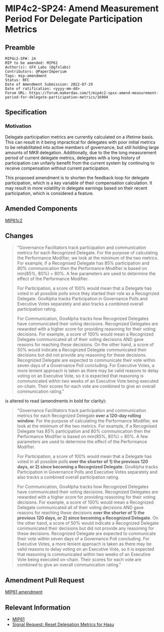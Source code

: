 # MIP4c2-SP24: Amend Measurement Period For Delegate Participation Metrics

## Preamble

```
MIP4c2-SP#: 24
MIP to be amended: MIP61
Author(s): GFX Labs (@gfxlabs)
Contributors: @PaperImperium
Tags: mip-amendment
Status: RFC
Date of Amendment Submission: 2022-07-29
Date of ratification: <yyyy-mm-dd>
Forum URL: https://forum.makerdao.com/t/mip4c2-spxx-amend-measurement-period-for-delegate-participation-metrics/16904
```

## Specification

### Motivation

Delegate participation metrics are currently calculated on a lifetime basis. This can result in it being impractical for delegates with poor initial metrics to be rehabilitated into active members of governance, but still holding large amounts of MKR delegation. Additionally, due to the the long measurement period of current delegate metrics, delegates with a long history of participation can unfairly benefit from the current system by continuing to receive compensation without current participation.

This proposed amendment is to shorten the feedback loop for delegate participation, which is a key variable of their compensation calculation. It may result in more volatility in delegate earnings based on their recent participation, which is considered a feature.

## Amended Components

[MIP61c2](https://mips.makerdao.com/mips/details/MIP61#MIP61c2)

## Changes

> "Governance Facilitators track participation and communication metrics for each Recognized Delegate. For the purpose of calculating the Performance Modifier, we look at the minimum of the two metrics. For example, if a Recognised Delegate has 85% participation and 80% communication then the Performance Modifier is based on min(85%, 80%) = 80%. A few parameters are used to determine the effect of the Performance Modifier.
>
> For Participation, a score of 100% would mean that a Delegate has voted in all possible polls since they started their role as a Recognized Delegate. GovAlpha tracks Participation in Governance Polls and Executive Votes separately and also tracks a combined overall participation rating.
>
> For Communication, GovAlpha tracks how Recognized Delegates have communicated their voting decisions. Recognized Delegates are rewarded with a higher score for providing reasoning for their voting decisions. For example, a score of 100% would mean a Recognized Delegate communicated all of their voting decisions AND gave reasons for reaching these decisions. On the other hand, a score of 50% would indicate a Recognized Delegate communicated their decisions but did not provide any reasoning for these decisions. Recognized Delegate are expected to communicate their vote within seven days of a Governance Poll concluding. For Executive Votes, a more lenient approach is taken as there may be valid reasons to delay voting on an Executive Vote, so it is expected that reasoning is communicated within two weeks of an Executive Vote being executed on-chain. Their scores for each vote are combined to give an overall communication rating."

is altered to read (amendments in bold for clarity):

> "Governance Facilitators track participation and communication metrics for each Recognized Delegate **over a 120-day rolling window**. For the purpose of calculating the Performance Modifier, we look at the minimum of the two metrics. For example, if a Recognised Delegate has 85% participation and 80% communication then the Performance Modifier is based on min(85%, 80%) = 80%. A few parameters are used to determine the effect of the Performance Modifier.
>
> For Participation, a score of 100% would mean that a Delegate has voted in all possible polls **over the shorter of 1) the previous 120 days, or 2) since becoming a Recognized Delegate**. GovAlpha tracks Participation in Governance Polls and Executive Votes separately and also tracks a combined overall participation rating.
>
> For Communication, GovAlpha tracks how Recognized Delegates have communicated their voting decisions. Recognized Delegates are rewarded with a higher score for providing reasoning for their voting decisions. For example, a score of 100% would mean a Recognized Delegate communicated all of their voting decisions AND gave reasons for reaching these decisions **over the shorter of 1) the previous 120 days, or 2) since becoming a Recognized Delegate**. On the other hand, a score of 50% would indicate a Recognized Delegate communicated their decisions but did not provide any reasoning for these decisions. Recognized Delegate are expected to communicate their vote within seven days of a Governance Poll concluding. For Executive Votes, a more lenient approach is taken as there may be valid reasons to delay voting on an Executive Vote, so it is expected that reasoning is communicated within two weeks of an Executive Vote being executed on-chain. Their scores for each vote are combined to give an overall communication rating."

## Amendment Pull Request

[MIP61 amendment](https://github.com/makerdao/mips/pull/614)

## Relevant Information

- [MIP61](https://mips.makerdao.com/mips/details/MIP61)
- [Signal Request: Reset Delegation Metrics for Hasu](https://forum.makerdao.com/t/signal-request-reset-delegation-metrics-for-hasu/16533)
